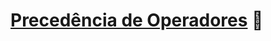 # [Precedência de Operadores](https://www.php.net/manual/pt_BR/language.operators.precedence.php#language.operators.precedence) :elephant: